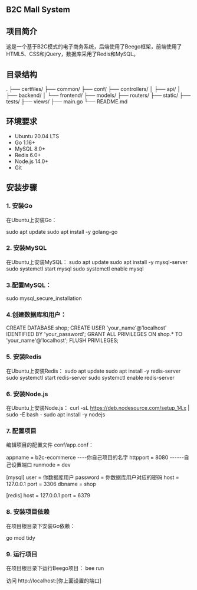 ## B2C Mall System

## 项目简介

这是一个基于B2C模式的电子商务系统，后端使用了Beego框架，前端使用了HTML5、CSS和jQuery，数据库采用了Redis和MySQL。

## 目录结构

.
├── certfiles/
├── common/
├── conf/
├── controllers/
│ ├── api/
│ ├── backend/
│ └── frontend/
├── models/
├── routers/
├── static/
├── tests/
├── views/
├── main.go
└── README.md


## 环境要求

- Ubuntu 20.04 LTS
- Go 1.16+
- MySQL 8.0+
- Redis 6.0+
- Node.js 14.0+
- Git

## 安装步骤

### 1. 安装Go

在Ubuntu上安装Go：

sudo apt update
sudo apt install -y golang-go

### 2. 安装MySQL
在Ubuntu上安装MySQL：
sudo apt update
sudo apt install -y mysql-server
sudo systemctl start mysql
sudo systemctl enable mysql

### 3.配置MySQL：
sudo mysql_secure_installation

### 4.创建数据库和用户：
CREATE DATABASE shop;
CREATE USER 'your_name'@'localhost' IDENTIFIED BY 'your_password';
GRANT ALL PRIVILEGES ON shop.* TO 'your_name'@'localhost';
FLUSH PRIVILEGES;

### 5. 安装Redis
在Ubuntu上安装Redis：
sudo apt update
sudo apt install -y redis-server
sudo systemctl start redis-server
sudo systemctl enable redis-server

### 6. 安装Node.js
在Ubuntu上安装Node.js：
curl -sL https://deb.nodesource.com/setup_14.x | sudo -E bash -
sudo apt install -y nodejs


### 7. 配置项目
编辑项目的配置文件 conf/app.conf：

appname = b2c-ecommerce   ----你自己项目的名字
httpport = 8080        ------自己设置端口
runmode = dev

[mysql]
user = 你数据库用户
password = 你数据库用户对应的密码
host = 127.0.0.1
port = 3306
dbname = shop

[redis]
host = 127.0.0.1
port = 6379


### 8. 安装项目依赖
在项目根目录下安装Go依赖：

go mod tidy

### 9. 运行项目
在项目根目录下运行Beego项目：
bee run

访问 http://localhost:[你上面设置的端口]
